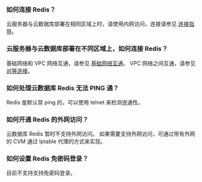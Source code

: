 ### 如何连接 Redis？
云服务器与云数据库部署在相同区域上时，请使用内网访问，连接请参见 [连接指导](https://cloud.tencent.com/document/product/239/30877)。

### 云服务器与云数据库部署在不同区域上，如何连接 Redis？
基础网络和 VPC 网络互通，请参见 [基础网络互通](https://cloud.tencent.com/document/product/215/5002)。
VPC 网络之间互通，请参见 [对等连接](https://cloud.tencent.com/document/product/215/5000)。

### 如何处理云数据库 Redis 无法 PING 通？ 
Redis 是默认禁 ping 的，可以使用 telnet 来检测连通性。

### 如何开通 Redis 的外网访问？ 
云数据库 Redis 暂时不支持外网访问。
如果需要支持外网访问，可通过带有外网的 CVM 通过 Iptable 代理的方式来实现。

### 如何设置 Redis 免密码登录？ 
目前不支持支持免密码登录。

